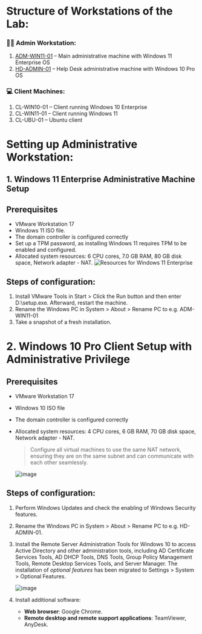 # Structure of Workstations of the Lab:
### 🧑‍💼 Admin Workstation:

1. [ADM-WIN11-01](https://github.com/vitaliizghonnik/windows-server-2022-ad-lab/blob/main/1-Setup/client-setup.md#windows-11-enterprise-administrative-machine-setup) – Main administrative machine with Windows 11 Enterprise OS
2. [HD-ADMIN-01](https://github.com/vitaliizghonnik/windows-server-2022-ad-lab/blob/main/1-Setup/client-setup.md#windows-10-pro-client-setup-with-administrative-privilege) – Help Desk administrative machine with Windows 10 Pro OS  

### 💻 Client Machines:

1. CL-WIN10-01 – Client running Windows 10 Enterprise
2. CL-WIN11-01 – Client running Windows 11
3. CL-UBU-01 – Ubuntu client

# Setting up Administrative Workstation:
## 1. Windows 11 Enterprise Administrative Machine Setup  

## Prerequisites

- VMware Workstation 17
- Windows 11 ISO file.
- The domain controller is configured correctly
- Set up a TPM password, as installing Windows 11 requires TPM to be enabled and configured.
- Allocated system resources: 6 CPU cores, 7.0 GB RAM, 80 GB disk space, Network adapter - NAT.
  ![Resources for Windows 11 Enterprise](https://github.com/user-attachments/assets/0d53951d-cd73-4d2d-8da6-001594f2bd3a)

## Steps of configuration:

1. Install VMware Tools in Start > Click the Run button and then enter D:\setup.exe. Afterward, restart the machine.
2. Rename the Windows PC in System > About > Rename PC to e.g. ADM-WIN11-01
3. Take a snapshot of a fresh installation.

# 2. Windows 10 Pro Client Setup with Administrative Privilege

## Prerequisites

- VMware Workstation 17
- Windows 10 ISO file
- The domain controller is configured correctly
- Allocated system resources: 4 CPU cores, 6 GB RAM, 70 GB disk space, Network adapter - NAT.
  > Configure all virtual machines to use the same NAT network, ensuring they are on the same subnet and can communicate with each other seamlessly.
  
  ![image](https://github.com/user-attachments/assets/2bce89a8-c964-4760-b749-bcc69a08779e)
  
## Steps of configuration:

1. Perform Windows Updates and check the enabling of Windows Security features.
2. Rename the Windows PC in System > About > Rename PC to  e.g. HD-ADMIN-01.
3. Install the Remote Server Administration Tools for Windows 10 to access Active Directory and other administration tools, including AD Certificate Services Tools, AD DHCP Tools, DNS Tools, Group Policy Management Tools, Remote Desktop Services Tools, and Server Manager.
   The installation of *optional features* has been migrated to Settings > System > Optional Features.
   
   ![image](https://github.com/user-attachments/assets/dcd4d4e8-c272-46ce-8e01-add3af53effe)
4. Install additional software:
   
   - __Web browser__: Google Chrome.
   - __Remote desktop and remote support applications__: TeamViewer, AnyDesk.
